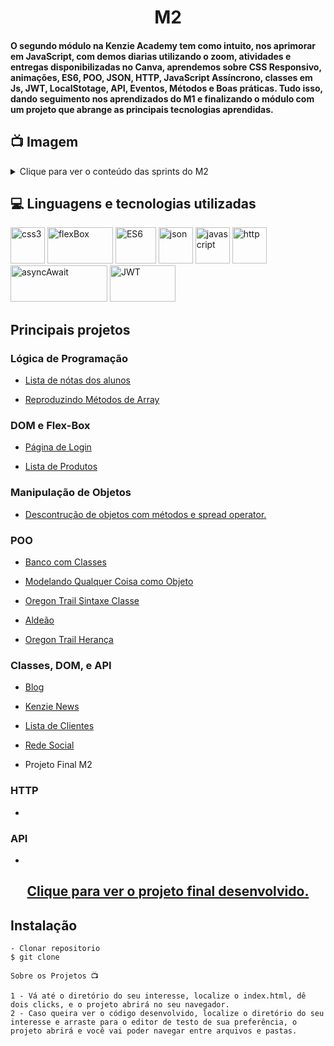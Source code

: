 <h1 align="center">M2</h1>
<h4>O segundo módulo na Kenzie Academy tem como intuito, nos aprimorar em JavaScript, com demos diarias utilizando o zoom, atividades e entregas disponibilizadas no Canva, aprendemos sobre CSS Responsivo, animações, ES6, POO, JSON, HTTP, JavaScript Assíncrono, classes em Js, JWT, LocalStotage, API, Eventos, Métodos e Boas práticas. Tudo isso, dando seguimento nos aprendizados do M1 e finalizando o módulo com um projeto que abrange as principais tecnologias aprendidas.</h4>

## 📺 Imagem

<details>
  
<summary>Clique para ver o conteúdo das sprints do M2</summary>

![Printscreen](https://github.com/community/community/assets/57195630/483c2745-a6ff-4352-8470-1814fa6f784d)

</details> 

## 💻 Linguagens e tecnologias utilizadas
<p align="left"> 
<img src="https://cdn-icons-png.flaticon.com/512/2245/2245297.png" alt="css3" width="55" height="58" max-width="100%">
<img src="https://www.gran-turismo.com/gtsport/decal/8296268239507324928_1.png" alt="flexBox" width="105" height="58" max-width="100%">
<img src="https://www.mkwd.net/wp-content/uploads/2019/11/ES6.jpg" alt="ES6" width="65" height="58" max-width="100%">
<img src="https://cdn-icons-png.flaticon.com/512/8297/8297373.png" alt="json" width="55" height="58" max-width="100%">
<img src="https://cdn-icons-png.flaticon.com/128/9695/9695720.png" alt="javascript" width="55" height="58" max-width="100%">
<img src="https://icon-library.com/images/website-link-icon/website-link-icon-17.jpg" alt="http" width="55" height="58" max-width="100%">
<img src="https://miro.medium.com/v2/resize:fit:1400/1*-V7Ga9ukcdfqbl8siU-j6w.png" alt="asyncAwait" width="155" height="58" max-width="100%">
<img src="https://thekenyandev.com/static/ba180df420dbaffd7405a0f65764feab/cover.png" alt="JWT" width="105" height="58" max-width="100%">
  

## Principais projetos 
  
  ### Lógica de Programação
  - <p><a target=blank href="https://github.com/jveiiga/project-array-students-grading">Lista de nótas dos alunos</a></p>
  - <p><a target=blank href="https://github.com/jveiiga/project-reproducing-array-methods">Reproduzindo Métodos de Array</a></p>
  

  ### DOM e Flex-Box
  - <p><a target=blank href="https://github.com/jveiiga/project-login-page">Página de Login</a></p>
  - <p><a target=blank href="https://github.com/jveiiga/project-list-product">Lista de Produtos</a></p>


  ### Manipulação de Objetos
  - <p><a target=blank href="https://github.com/jveiiga/project-manipulating-objects">Descontrução de objetos com métodos e spread operator.</a></p>

  ### POO
  - <p><a target=blank href="https://github.com/jveiiga/project-bank-with-classes">Banco com Classes</a></p>
  - <p><a target=blank href="https://github.com/jveiiga/project-modeling-anything-as-an-object">Modelando Qualquer Coisa como Objeto</a></p>
  - <p><a target=blank href="https://github.com/jveiiga/project-oregon-trail-sintaxe-classe">Oregon Trail Sintaxe Classe</a></p>
  - <p><a target=blank href="https://github.com/jveiiga/project-villager">Aldeão</a></p>
  - <p><a target=blank href="https://github.com/jveiiga/project-oregon-trail-heranca">Oregon Trail Herança</a></p>


  ### Classes, DOM, e API
  - <p><a target=blank href="https://github.com/jveiiga/project-blog">Blog</a></p>
  - <p><a target=blank href="https://github.com/jveiiga/project-kenzie-news">Kenzie News</a></p>
  - <p><a target=blank href="https://github.com/jveiiga/project-customer-list">Lista de Clientes</a></p>
  - <p><a target=blank href="https://github.com/jveiiga/project-social-network">Rede Social</a></p>
  - <p><a target=blank href="https://github.com/jveiiga/projeto-final-m2"></a>Projeto Final M2</p>
  

  ### HTTP
  - <p><a target=blank href=""></a></p>
  

  ### API
  - <p><a target=blank href=""></a></p>
  
  
  <h2 align="center"><a target=blank href="">Clique para ver o projeto final desenvolvido.</a></h2>

## Instalação

    - Clonar repositorio
    $ git clone 

    Sobre os Projetos 📺
    
    1 - Vá até o diretório do seu interesse, localize o index.html, dê dois clicks, e o projeto abrirá no seu navegador.
    2 - Caso queira ver o código desenvolvido, localize o diretório do seu interesse e arraste para o editor de testo de sua preferência, o projeto abrirá e você vai poder navegar entre arquivos e pastas.
